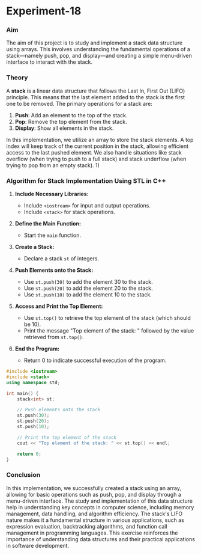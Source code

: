 # Experiment-18
### Aim
The aim of this project is to study and implement a stack data structure using arrays. This involves understanding the fundamental operations of a stack—namely push, pop, and display—and creating a simple menu-driven interface to interact with the stack.

### Theory
A **stack** is a linear data structure that follows the Last In, First Out (LIFO) principle. This means that the last element added to the stack is the first one to be removed. The primary operations for a stack are:

1. **Push**: Add an element to the top of the stack.
2. **Pop**: Remove the top element from the stack.
3. **Display**: Show all elements in the stack.

In this implementation, we utilize an array to store the stack elements. A top index will keep track of the current position in the stack, allowing efficient access to the last pushed element. We also handle situations like stack overflow (when trying to push to a full stack) and stack underflow (when trying to pop from an empty stack).
1)

### Algorithm for Stack Implementation Using STL in C++

1. **Include Necessary Libraries:**
   - Include `<iostream>` for input and output operations.
   - Include `<stack>` for stack operations.

2. **Define the Main Function:**
   - Start the `main` function.

3. **Create a Stack:**
   - Declare a stack `st` of integers.

4. **Push Elements onto the Stack:**
   - Use `st.push(30)` to add the element 30 to the stack.
   - Use `st.push(20)` to add the element 20 to the stack.
   - Use `st.push(10)` to add the element 10 to the stack.

5. **Access and Print the Top Element:**
   - Use `st.top()` to retrieve the top element of the stack (which should be 10).
   - Print the message "Top element of the stack: " followed by the value retrieved from `st.top()`.

6. **End the Program:**
   - Return 0 to indicate successful execution of the program.
```cpp
#include <iostream>
#include <stack>
using namespace std;

int main() {
    stack<int> st;

    // Push elements onto the stack
    st.push(30);
    st.push(20);
    st.push(10);

    // Print the top element of the stack
    cout << "Top element of the stack: " << st.top() << endl;

    return 0;
}
```

### Conclusion
In this implementation, we successfully created a stack using an array, allowing for basic operations such as push, pop, and display through a menu-driven interface. The study and implementation of this data structure help in understanding key concepts in computer science, including memory management, data handling, and algorithm efficiency. The stack's LIFO nature makes it a fundamental structure in various applications, such as expression evaluation, backtracking algorithms, and function call management in programming languages. This exercise reinforces the importance of understanding data structures and their practical applications in software development.
